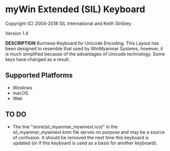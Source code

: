 # myWin Extended (SIL) Keyboard

Copyright (C) 2004-2018 SIL International and Keith Stribley

Version 1.4

__DESCRIPTION__
Burmese Keyboard for Unicode Encoding. This Layout has been designed to resemble that used by WinMyanmar Systems, however, it is much simplified because of the advantages of Unicode technology. Some keys have changed as a result.

## Supported Platforms
 * Windows
 * macOS
 * Web

## TO DO
 * The line "store(sil_myanmar_mywinext.ico)" in the sil_myanmar_mywinext.kmn file serves no purpose and may be a source of confusion. It should be removed the next time this keyboard is updated (or if this keyboard is used as a basis for another keyboard).
